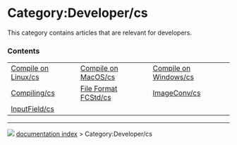 # Category:Developer/cs
This category contains articles that are relevant for developers.

### Contents

|     |     |     |
| --- | --- | --- |
| [Compile on Linux/cs](Compile_on_Linux/cs.md) | [Compile on MacOS/cs](Compile_on_MacOS/cs.md) | [Compile on Windows/cs](Compile_on_Windows/cs.md) |
| [Compiling/cs](Compiling/cs.md) | [File Format FCStd/cs](File_Format_FCStd/cs.md) | [ImageConv/cs](ImageConv/cs.md) |
| [InputField/cs](InputField/cs.md) |



---
![](images/Button_right.svg) [documentation index](../README.md) > Category:Developer/cs
